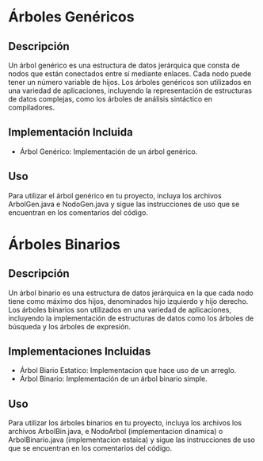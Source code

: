 # Árboles Genéricos
## Descripción
Un árbol genérico es una estructura de datos jerárquica que consta de nodos que están conectados entre sí mediante enlaces. Cada nodo puede tener un número variable de hijos. Los árboles genéricos son utilizados en una variedad de aplicaciones, incluyendo la representación de estructuras de datos complejas, como los árboles de análisis sintáctico en compiladores.

## Implementación Incluida
- Árbol Genérico: Implementación de un árbol genérico.
## Uso
Para utilizar el árbol genérico en tu proyecto, incluya los archivos ArbolGen.java e NodoGen.java y sigue las instrucciones de uso que se encuentran en los comentarios del código.

# Árboles Binarios
## Descripción
Un árbol binario es una estructura de datos jerárquica en la que cada nodo tiene como máximo dos hijos, denominados hijo izquierdo y hijo derecho. Los árboles binarios son utilizados en una variedad de aplicaciones, incluyendo la implementación de estructuras de datos como los árboles de búsqueda y los árboles de expresión.

## Implementaciones Incluidas
- Árbol Biario Estatico: Implementacion que hace uso de un arreglo.
- Árbol Binario: Implementación de un árbol binario simple.

## Uso
Para utilizar los árboles binarios en tu proyecto, incluya los archivos los archivos ArbolBin.java, e NodoArbol (implementacion dinamica) o ArbolBinario.java (implementacion estaica)  y sigue las instrucciones de uso que se encuentran en los comentarios del código.
